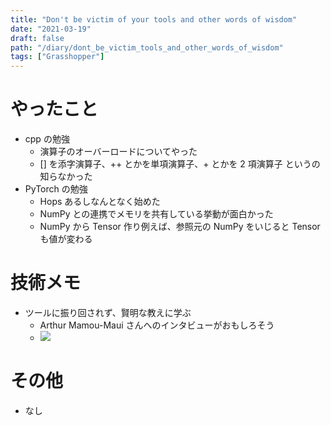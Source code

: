 ```yaml
---
title: "Don't be victim of your tools and other words of wisdom"
date: "2021-03-19"
draft: false
path: "/diary/dont_be_victim_tools_and_other_words_of_wisdom"
tags: ["Grasshopper"]
---
```


# やったこと

- cpp の勉強
  - 演算子のオーバーロードについてやった
  - [] を添字演算子、++ とかを単項演算子、+ とかを 2 項演算子 というの知らなかった
- PyTorch の勉強
  - Hops あるしなんとなく始めた
  - NumPy との連携でメモリを共有している挙動が面白かった
  - NumPy から Tensor 作り例えば、参照元の NumPy をいじると Tensor も値が変わる

# 技術メモ

- ツールに振り回されず、賢明な教えに学ぶ
  - Arthur Mamou-Maui さんへのインタビューがおもしろそう
  - [![](https://img.youtube.com/vi/0zYuFSTnotQ/0.jpg)](https://www.youtube.com/watch?v=0zYuFSTnotQ)

# その他

- なし
